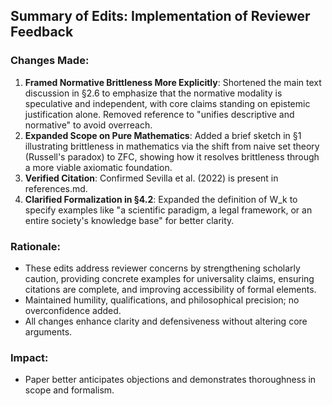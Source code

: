 ## Summary of Edits: Implementation of Reviewer Feedback

### Changes Made:
1. **Framed Normative Brittleness More Explicitly**: Shortened the main text discussion in §2.6 to emphasize that the normative modality is speculative and independent, with core claims standing on epistemic justification alone. Removed reference to "unifies descriptive and normative" to avoid overreach.
2. **Expanded Scope on Pure Mathematics**: Added a brief sketch in §1 illustrating brittleness in mathematics via the shift from naive set theory (Russell's paradox) to ZFC, showing how it resolves brittleness through a more viable axiomatic foundation.
3. **Verified Citation**: Confirmed Sevilla et al. (2022) is present in references.md.
4. **Clarified Formalization in §4.2**: Expanded the definition of W_k to specify examples like "a scientific paradigm, a legal framework, or an entire society's knowledge base" for better clarity.

### Rationale:
- These edits address reviewer concerns by strengthening scholarly caution, providing concrete examples for universality claims, ensuring citations are complete, and improving accessibility of formal elements.
- Maintained humility, qualifications, and philosophical precision; no overconfidence added.
- All changes enhance clarity and defensiveness without altering core arguments.

### Impact:
- Paper better anticipates objections and demonstrates thoroughness in scope and formalism.